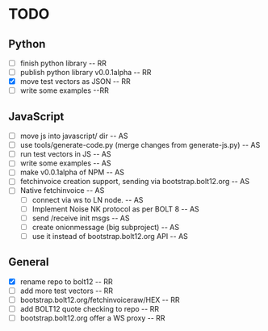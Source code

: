# TODO

## Python

- [ ] finish python library -- RR
- [ ] publish python library v0.0.1alpha -- RR
- [x] move test vectors as JSON -- RR
- [ ] write some examples --RR

## JavaScript

- [ ] move js into javascript/ dir -- AS
- [ ] use tools/generate-code.py (merge changes from generate-js.py) -- AS
- [ ] run test vectors in JS -- AS
- [ ] write some examples -- AS
- [ ] make v0.0.1alpha of NPM -- AS
- [ ] fetchinvoice creation support, sending via bootstrap.bolt12.org -- AS
- [ ] Native fetchinvoice -- AS
    - [ ] connect via ws to LN node. -- AS
    - [ ] Implement Noise NK protocol as per BOLT 8 -- AS
    - [ ] send /receive init msgs  -- AS
    - [ ] create onionmessage (big subproject) -- AS
    - [ ] use it instead of bootstrap.bolt12.org API -- AS

## General

- [x] rename repo to bolt12 -- RR
- [ ] add more test vectors -- RR
- [ ] bootstrap.bolt12.org/fetchinvoiceraw/HEX -- RR
- [ ] add BOLT12 quote checking to repo -- RR
- [ ] bootstrap.bolt12.org offer a WS proxy -- RR
